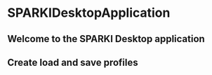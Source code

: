 # SPARKIDesktopApplication

## Welcome to the SPARKI Desktop application

## Create load and save profiles
